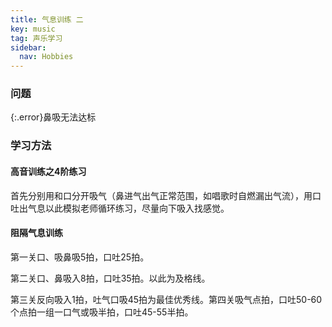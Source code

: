 ```yaml
---
title: 气息训练 二
key: music
tag: 声乐学习
sidebar:
  nav: Hobbies
---
```


### 问题

{:.error}鼻吸无法达标

<!--more-->

### 学习方法

#### 高音训练之4阶练习

首先分别用和口分开吸气（鼻进气出气正常范围，如唱歌时自燃漏出气流），用口吐出气息以此模拟老师循环练习，尽量向下吸入找感觉。

#### 阻隔气息训练

第一关口、吸鼻吸5拍，口吐25拍。

第二关口、鼻吸入8拍，口吐35拍。以此为及格线。

第三关反向吸入1拍，吐气口吸45拍为最佳优秀线。第四关吸气点拍，口吐50-60个点拍一组一口气或吸半拍，口吐45-55半拍。
